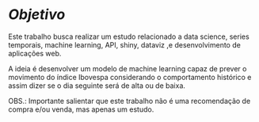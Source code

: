 # ***Objetivo***

Este trabalho busca realizar um estudo relacionado a data science, series temporais, machine learning, API, shiny, dataviz ,e desenvolvimento de aplicações web.

A ideia é desenvolver um modelo de machine learning capaz de prever o movimento do índice Ibovespa considerando o comportamento histórico e assim dizer se o dia seguinte será de alta ou de baixa.

OBS.: Importante salientar que este trabalho não é uma recomendação de compra e/ou venda, mas apenas um estudo.